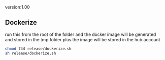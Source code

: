 version:1.00

## Dockerize
run this from the root of the folder and the docker image will be generated
and stored in the tmp folder plus the image will be stored in the hub account

```sh
chmod 744 release/dockerize.sh
sh release/dockerize.sh
```

